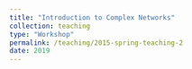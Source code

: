 ```yaml
---
title: "Introduction to Complex Networks"
collection: teaching
type: "Workshop"
permalink: /teaching/2015-spring-teaching-2
date: 2019
---
```

